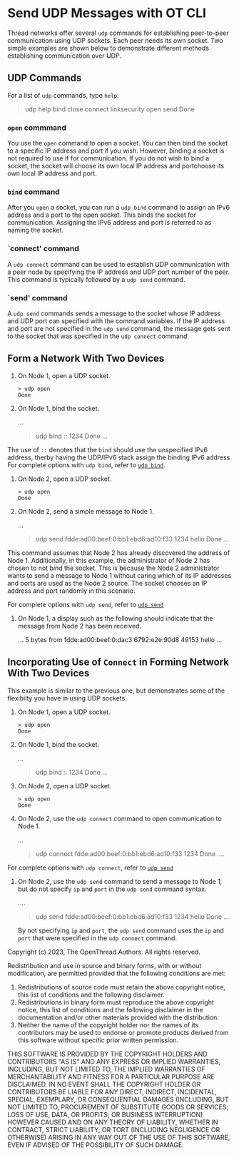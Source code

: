 # Send UDP Messages with OT CLI

Thread networks offer several `udp` commands for establishing peer-to-peer communication
using UDP sockets. Each peer needs its own socket. Two simple examples are shown below
to demonstrate different methods establishing communication over UDP.

## UDP Commands

For a list of `udp` commands, type `help`:

> udp help
bind
close
connect
linksecurity
open
send
Done

### `open` commmand

You use the `open` command to open a socket. You can then bind the socket to
a specific IP address and port if you wish. However, binding a socket is not
required to use if for communication. If you do not wish to bind a socket, the
socket will choose its own local IP address and portchoose its own local
IP address and port.

### `bind` command

After you `open` a socket, you can run a `udp bind` command to assign an IPv6 address
and a port to the open socket. This binds the socket for communication. Assigning the
IPv6 address and port is referred to as naming the socket.

### `connect' command

A `udp connect` command can be used to establish UDP communication with a peer node
by specifying the IP address and UDP port number of the peer. This command is typically
followed by a `udp send` command.

### `send' command

A `udp send` commands sends a message to the socket whose IP address and UDP port can
specified with the command variables. If the IP address and port are not specified in the
`udp send` command, the message gets sent to the socket that was specified in the `udp connect` command.

## Form a Network With Two Devices

1. On Node 1, open a UDP socket.

    ```
    > udp open
    Done
    ```

1. On Node 1, bind the socket.
   
   ...
   > udp bind :: 1234
   Done
   ...

The use of `::` denotes that the `bind` should use the unspecified IPv6 address,
therby having the UDP/IPv6 stack assign the binding IPv6 address. For complete
options with `udp bind`, refer to [`udp bind`](https://openthread.io/reference/cli/commands#bbr_state#udp_bind).

1.  On Node 2, open a UDP socket.

    ```
    > udp open
    Done
    ```

1. On Node 2, send a simple message to Node 1. 

   ...
   > udp send fdde:ad00:beef:0:bb1:ebd6:ad10:f33 1234 hello
   Done
   ...

This command assumes that Node 2 has already discovered the address of Node 1.
Additionally, in this example, the administrator of Node 2 has chosen to not
bind the socket. This is because the Node 2 administrator wants to send
a message to Node 1 without caring which of its IP addresses and ports are used
as the Node 2 source. The socket chooses an IP address and port randomly in this scenario.

For complete options with `udp send`, refer to
[`udp send`](https://openthread.io/reference/cli/commands#bbr_state#udp_send)

1. On Node 1, a display such as the following should indicate that the message from Node 2
has been received.

   ...
   5 bytes from fdde:ad00:beef:0:dac3:6792:e2e:90d8 49153 hello
   ...

## Incorporating Use of `Connect` in Forming Network With Two Devices

This example is similar to the previous one, but demonstrates some of the flexibilty
you have in using UDP sockets.

1. On Node 1, open a UDP socket.

    ```
    > udp open
    Done
    ```

1. On Node 1, bind the socket.

   ...
   > udp bind :: 1234
   Done
   ...

1.  On Node 2, open a UDP socket.

    ```
    > udp open
    Done
    ```

1.  On Node 2, use the `udp connect` command to open communication to Node 1.

    ...
    > udp connect fdde:ad00:beef:0:bb1:ebd6:ad10:f33 1234
    Done
    ....

For complete options with `udp connect`, refer to
[`udp send`](https://openthread.io/reference/cli/commands#bbr_state#udp_connect)

1. On Node 2, use the `udp send` command to send a message to Node 1, but do not
   specify `ip` and `port` in the `udp send` command syntax.

    ....
    >udp send fdde:ad00:beef:0:bb1:ebd6:ad10:f33 1234 hello
    Done
    ....

    By not specifying `ip` and `port`, the `udp send` command uses the `ip` and `port`
    that were specified in the `udp connect` command.

Copyright (c) 2023, The OpenThread Authors.
All rights reserved.

Redistribution and use in source and binary forms, with or without
modification, are permitted provided that the following conditions are met:
1. Redistributions of source code must retain the above copyright
   notice, this list of conditions and the following disclaimer.
2. Redistributions in binary form must reproduce the above copyright
   notice, this list of conditions and the following disclaimer in the
   documentation and/or other materials provided with the distribution.
3. Neither the name of the copyright holder nor the
   names of its contributors may be used to endorse or promote products
   derived from this software without specific prior written permission.

THIS SOFTWARE IS PROVIDED BY THE COPYRIGHT HOLDERS AND CONTRIBUTORS "AS IS"
AND ANY EXPRESS OR IMPLIED WARRANTIES, INCLUDING, BUT NOT LIMITED TO, THE
IMPLIED WARRANTIES OF MERCHANTABILITY AND FITNESS FOR A PARTICULAR PURPOSE
ARE DISCLAIMED. IN NO EVENT SHALL THE COPYRIGHT HOLDER OR CONTRIBUTORS BE
LIABLE FOR ANY DIRECT, INDIRECT, INCIDENTAL, SPECIAL, EXEMPLARY, OR
CONSEQUENTIAL DAMAGES (INCLUDING, BUT NOT LIMITED TO, PROCUREMENT OF
SUBSTITUTE GOODS OR SERVICES; LOSS OF USE, DATA, OR PROFITS; OR BUSINESS
INTERRUPTION) HOWEVER CAUSED AND ON ANY THEORY OF LIABILITY, WHETHER IN
CONTRACT, STRICT LIABILITY, OR TORT (INCLUDING NEGLIGENCE OR OTHERWISE)
ARISING IN ANY WAY OUT OF THE USE OF THIS SOFTWARE, EVEN IF ADVISED OF THE
POSSIBILITY OF SUCH DAMAGE.    

